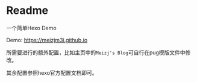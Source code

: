 # Readme

一个简单Hexo Demo

Demo: https://meizjm3i.github.io

所需要进行的额外配置，比如主页中的`Meizj's Blog`可自行在pug模版文件中修改。

其余配置参照hexo官方配置文档即可。
